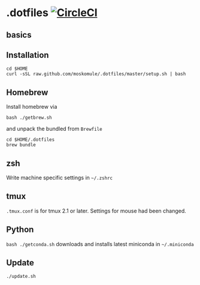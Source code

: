 # .dotfiles [![CircleCI](https://circleci.com/gh/moskomule/.dotfiles.svg?style=svg)](https://circleci.com/gh/moskomule/.dotfiles)
## basics


## Installation

```
cd $HOME
curl -sSL raw.github.com/moskomule/.dotfiles/master/setup.sh | bash
```

## Homebrew

Install homebrew via

`bash ./getbrew.sh`

and unpack the bundled from `Brewfile`

```
cd $HOME/.dotfiles
brew bundle
```

## zsh

Write machine specific settings in `~/.zshrc`

## tmux

`.tmux.conf` is for tmux 2.1 or later. Settings for mouse had been changed.

## Python

`bash ./getconda.sh` downloads and installs latest miniconda in `~/.miniconda`

## Update

`./update.sh`